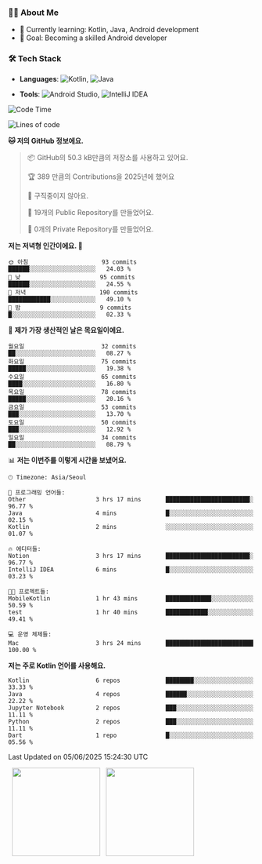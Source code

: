 ### 👨‍💻 About Me
- 🌱 Currently learning: Kotlin, Java, Android development
- 🎯 Goal: Becoming a skilled Android developer

### 🛠 Tech Stack
- **Languages**: ![Kotlin](https://img.shields.io/badge/Kotlin-0095D5?style=flat-square&logo=kotlin&logoColor=white), 
![Java](https://img.shields.io/badge/Java-007396?style=flat-square&logo=coffeescript&logoColor=white)

- **Tools**:
![Android Studio](https://img.shields.io/badge/Android%20Studio-3DDC84?style=flat-square&logo=android-studio&logoColor=white), 
![IntelliJ IDEA](https://img.shields.io/badge/IntelliJ%20IDEA-000000?style=flat-square&logo=intellij-idea&logoColor=white)

<!--START_SECTION:waka-->
![Code Time](http://img.shields.io/badge/Code%20Time-167%20hrs%2055%20mins-blue)

![Lines of code](https://img.shields.io/badge/%EC%A0%80%EB%8A%94%20%EC%97%AC%ED%83%9C%EA%B9%8C%EC%A7%80%20-278.5%20thousand%20%EC%A4%84%EC%9D%98%20%EC%BD%94%EB%93%9C%EB%A5%BC%20%EC%9E%91%EC%84%B1%ED%96%88%EC%96%B4%EC%9A%94.-blue)

**🐱 저의 GitHub 정보에요.** 

> 📦 GitHub의 50.3 kB만큼의 저장소를 사용하고 있어요. 
 > 
> 🏆 389 만큼의 Contributions을 2025년에 했어요
 > 
> 🚫 구직중이지 않아요.
 > 
> 📜 19개의 Public Repository를 만들었어요. 
 > 
> 🔑 0개의 Private Repository를 만들었어요. 
 > 
**저는 저녁형 인간이에요. 🦉** 

```text
🌞 아침                     93 commits          ██████░░░░░░░░░░░░░░░░░░░   24.03 % 
🌆 낮　                     95 commits          ██████░░░░░░░░░░░░░░░░░░░   24.55 % 
🌃 저녁                     190 commits         ████████████░░░░░░░░░░░░░   49.10 % 
🌙 밤　                     9 commits           █░░░░░░░░░░░░░░░░░░░░░░░░   02.33 % 
```
📅 **제가 가장 생산적인 날은 목요일이에요.** 

```text
월요일                      32 commits          ██░░░░░░░░░░░░░░░░░░░░░░░   08.27 % 
화요일                      75 commits          █████░░░░░░░░░░░░░░░░░░░░   19.38 % 
수요일                      65 commits          ████░░░░░░░░░░░░░░░░░░░░░   16.80 % 
목요일                      78 commits          █████░░░░░░░░░░░░░░░░░░░░   20.16 % 
금요일                      53 commits          ███░░░░░░░░░░░░░░░░░░░░░░   13.70 % 
토요일                      50 commits          ███░░░░░░░░░░░░░░░░░░░░░░   12.92 % 
일요일                      34 commits          ██░░░░░░░░░░░░░░░░░░░░░░░   08.79 % 
```


📊 **저는 이번주를 이렇게 시간을 보냈어요.** 

```text
🕑︎ Timezone: Asia/Seoul

💬 프로그래밍 언어들: 
Other                    3 hrs 17 mins       ████████████████████████░   96.77 % 
Java                     4 mins              █░░░░░░░░░░░░░░░░░░░░░░░░   02.15 % 
Kotlin                   2 mins              ░░░░░░░░░░░░░░░░░░░░░░░░░   01.07 % 

🔥 에디터들: 
Notion                   3 hrs 17 mins       ████████████████████████░   96.77 % 
IntelliJ IDEA            6 mins              █░░░░░░░░░░░░░░░░░░░░░░░░   03.23 % 

🐱‍💻 프로젝트들: 
MobileKotlin             1 hr 43 mins        █████████████░░░░░░░░░░░░   50.59 % 
test                     1 hr 40 mins        ████████████░░░░░░░░░░░░░   49.41 % 

💻 운영 체제들: 
Mac                      3 hrs 24 mins       █████████████████████████   100.00 % 
```

**저는 주로 Kotlin 언어를 사용해요.** 

```text
Kotlin                   6 repos             ████████░░░░░░░░░░░░░░░░░   33.33 % 
Java                     4 repos             ██████░░░░░░░░░░░░░░░░░░░   22.22 % 
Jupyter Notebook         2 repos             ███░░░░░░░░░░░░░░░░░░░░░░   11.11 % 
Python                   2 repos             ███░░░░░░░░░░░░░░░░░░░░░░   11.11 % 
Dart                     1 repo              █░░░░░░░░░░░░░░░░░░░░░░░░   05.56 % 
```




 Last Updated on 05/06/2025 15:24:30 UTC
<!--END_SECTION:waka-->

<p>
  <img height="180em" src="https://github-readme-stats.vercel.app/api?username=JongHyun070105&show_icons=true&include_all_commits=true&bg_color=0d1117&title_color=ffffff&text_color=c9d1d9&icon_color=79ff97">
  <img height="180em" src="https://github-readme-stats.vercel.app/api/top-langs/?username=JongHyun070105&layout=compact&langs_count=4&bg_color=0d1117&title_color=ffffff&text_color=c9d1d9&hide=php,jupyter%20notebook&hide_repo=EcoStep,mimir,git-session">
</p>
